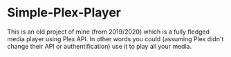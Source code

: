 # Simple-Plex-Player
This is an old project of mine (from 2019/2020) which is a fully fledged media player using Plex API. In other words you could (assuming Plex didn't change their API or authentification) use it to play all your media.
